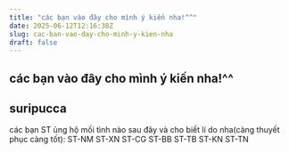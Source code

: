 ```yaml
---
title: "các bạn vào đây cho mình ý kiến nha!^^"
date: 2025-06-12T12:16:38Z
slug: cac-ban-vao-day-cho-minh-y-kien-nha
draft: false
---
```


## các bạn vào đây cho mình ý kiến nha!^^

## suripucca

các bạn ST ủng hộ mối tình nào sau đây và cho biết lí do nha(càng thuyết phục càng tốt):
      ST-NM
      ST-XN
      ST-CG
      ST-BB
      ST-TB
      ST-KN
      ST-TN